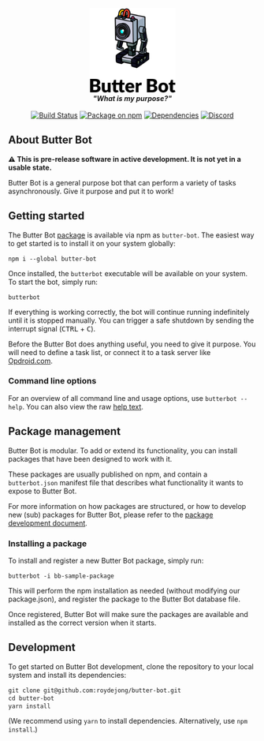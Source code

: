 <p align="center">
 <img src="https://github.com/roydejong/butter-bot/raw/master/etc/Butter_Robot+text.sm.png" alt="Butter Bot" width="175"><br />
 <strong><em>"What is my purpose?"<br /><br /></em></strong>
 <a href="https://travis-ci.org/roydejong/butter-bot"><img src="https://img.shields.io/travis/roydejong/butter-bot.svg" alt="Build Status"></a>
 <a href="https://www.npmjs.com/package/butter-bot"><img src="https://img.shields.io/npm/v/butter-bot.svg" alt="Package on npm"></a>
 <a href="https://david-dm.org/roydejong/butter-bot"><img src="https://img.shields.io/david/roydejong/butter-bot.svg" alt="Dependencies"></a>
 <a href="https://discord.gg/hGKZCxm"><img src="https://img.shields.io/discord/466643105412808725.svg" alt="Discord"></a>
</p>

## About Butter Bot

**⚠️ This is pre-release software in active development. It is not yet in a usable state.**

Butter Bot is a general purpose bot that can perform a variety of tasks asynchronously. Give it purpose and put it to work!

## Getting started

The Butter Bot [package](https://www.npmjs.com/package/butter-bot) is available via npm as `butter-bot`. The easiest way to get started is to install it on your system globally:

    npm i --global butter-bot  

Once installed, the `butterbot` executable will be available on your system. To start the bot, simply run:

    butterbot

If everything is working correctly, the bot will continue running indefinitely until it is stopped manually. You can trigger a safe shutdown by sending the interrupt signal (<kbd>CTRL</kbd> + <kbd>C</kbd>).

Before the Butter Bot does anything useful, you need to give it purpose. You will need to define a task list, or connect it to a task server like [Opdroid.com](https://www.opdroid.com).

### Command line options

For an overview of all command line and usage options, use `butterbot --help`. You can also view the raw [help text](etc/help+usage.txt).

## Package management

Butter Bot is modular. To add or extend its functionality, you can install packages that have been designed to work with it.

These packages are usually published on npm, and contain a `butterbot.json` manifest file that describes what functionality it wants to expose to Butter Bot.

For more information on how packages are structured, or how to develop new (sub) packages for Butter Bot, please refer to the [package development document](docs/package-development.md).

### Installing a package

To install and register a new Butter Bot package, simply run:

    butterbot -i bb-sample-package
 
This will perform the npm installation as needed (without modifying our package.json), and register the package to the Butter Bot database file.

 Once registered, Butter Bot will make sure the packages are available and installed as the correct version when it starts.
 
## Development

To get started on Butter Bot development, clone the repository to your local system and install its dependencies:

    git clone git@github.com:roydejong/butter-bot.git
    cd butter-bot
    yarn install
     
(We recommend using `yarn` to install dependencies. Alternatively, use `npm install`.)
    

